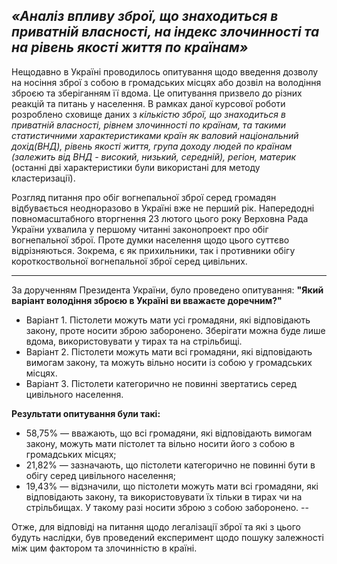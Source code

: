
*«Аналіз впливу зброї, що знаходиться в приватній власності, на індекс злочинності та на рівень якості життя по країнам»* 
 ---
Нещодавно в Україні проводилось опитування щодо введення дозволу на носіння зброї з собою в громадських місцях або дозвіл на володіння зброєю та зберіганням її вдома. Це опитування призвело до різних реакцій та питань у населення.
В рамках даної курсової роботи розроблено сховище даних з *кількістю зброї, що знаходиться в приватній власності, рівнем злочинності по країнам, та такими статистичними характеристиками країн як валовий національний дохід(ВНД), рівень якості життя, група доходу людей по країнам (залежить від ВНД - високий, низький, середній), регіон, материк* (останні дві характеристики були використані для методу кластеризації). 

Розгляд питання про обіг вогнепальної зброї серед громадян відбувається неодноразово в Україні вже не перший рік. Напередодні повномасштабного вторгнення 23 лютого цього року Верховна Рада України ухвалила у першому читанні законопроект про обіг вогнепальної зброї. Проте думки населення щодо цього суттєво відрізняються. Зокрема, є як прихильники, так і противники обігу короткоствольної вогнепальної зброї серед цивільних.

 ----------
За дорученням Президента України, було проведено опитування: **"Який варіант володіння зброєю в Україні ви вважаєте доречним?"**
- Варіант 1. Пістолети можуть мати усі громадяни, які відповідають закону, проте носити зброю заборонено. Зберігати можна буде лише вдома, використовувати у тирах та на стрільбищі. 
- Варіант 2. Пістолети можуть мати всі громадяни, які відповідають вимогам закону, та можуть вільно носити із собою у громадських місцях.
- Варіант 3. Пістолети категорично не повинні звертатись серед цивільного населення.

**Результати опитування були такі:**
- 58,75% — вважають, що всі громадяни, які відповідають вимогам закону, можуть мати пістолет та вільно носити його з собою в громадських місцях;
- 21,82% — зазначають, що пістолети категорично не повинні бути в обігу серед цивільного населення;
- 19,43% — відзначили, що пістолети можуть мати всі громадяни, які відповідають закону, та використовувати їх тільки в тирах чи на стрільбищах. У такому разі носити зброю з собою заборонено.
--

Отже, для відповіді на питання щодо легалізації зброї та які з цього будуть наслідки, був проведений експеримент щодо пошуку залежності між цим фактором та злочинністю в країні.




